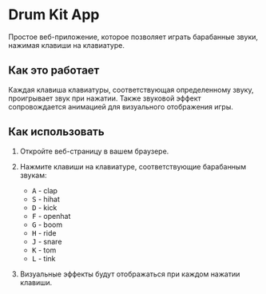 # Drum Kit App

Простое веб-приложение, которое позволяет играть барабанные звуки, нажимая клавиши на клавиатуре.

## Как это работает

Каждая клавиша клавиатуры, соответствующая определенному звуку, проигрывает звук при нажатии. Также звуковой эффект сопровождается анимацией для визуального отображения игры.

## Как использовать

1. Откройте веб-страницу в вашем браузере.
2. Нажмите клавиши на клавиатуре, соответствующие барабанным звукам:

   - <kbd>A</kbd> - clap
   - <kbd>S</kbd> - hihat
   - <kbd>D</kbd> - kick
   - <kbd>F</kbd> - openhat
   - <kbd>G</kbd> - boom
   - <kbd>H</kbd> - ride
   - <kbd>J</kbd> - snare
   - <kbd>K</kbd> - tom
   - <kbd>L</kbd> - tink

3. Визуальные эффекты будут отображаться при каждом нажатии клавиши.
